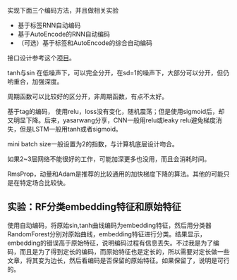 
实现下面三个编码方法，并且做相关实验

* 基于标签RNN自动编码
* 基于AutoEncode的RNN自动编码
* （可选）基于标签和AutoEncode的综合自动编码

接口设计参考这个[项目](https://github.com/iwyoo/LSTM-autoencoder/blob/master/LSTMAutoencoder.py)。


tanh与sin
在低噪声下，可以完全分开，在sd=1的噪声下，大部分可以分开，但仍哟重合，加强深度。

周期函数可以比较好的区分开，非周期函数，有点不太好。

基于tag的编码， 使用relu，loss没有变化，随机震荡；但是使用sigmoid后，却又明显下降。后来，yasarwang分享，CNN一般用relu或leaky relu避免梯度消失，但是LSTM一般用tanh或者sigmoid。



mini batch size一般设置为2的指数，与计算机底层设计吻合。

如果2~3层网络不能很好的工作，可能加深更多也没用，而且会消耗时间。

RmsProp，动量和Adam是推荐的比较通用的加快梯度下降的算法。其他的可能只是在特定场合比较快。





## 实验：RF分类embedding特征和原始特征

使用自动编码，将原始sin,tanh曲线编码为embedding特征，然后用分类器RandomForest分别对原始曲线，embedding特征进行分类。结果显示，embedding的错误高于原始特征，说明编码过程有信息丢失。不过我是为了编码，而且是为了得到定长的编码，而原始特征也是定长的，所以需要对定长做一些文章，将其变为边长，然后看编码是否保留的原始特征。如果保留了，说明是可行的。





